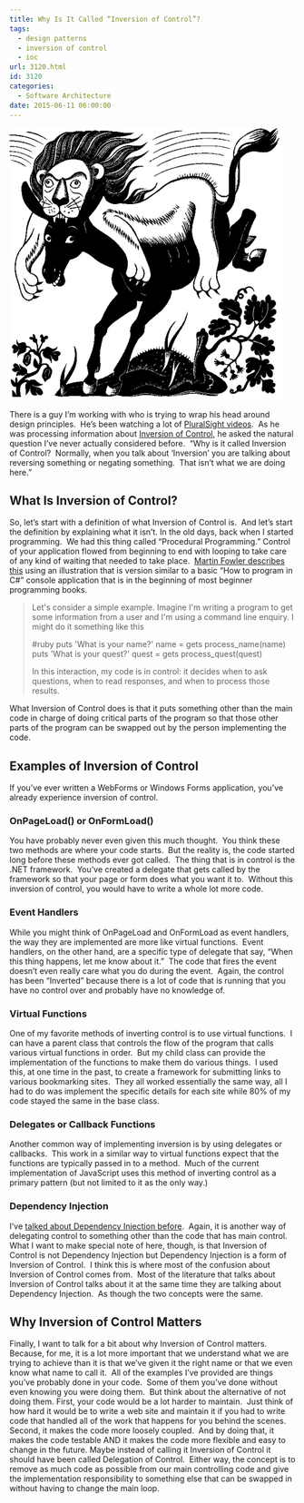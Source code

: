 ```yaml
---
title: Why Is It Called “Inversion of Control”?
tags:
  - design patterns
  - inversion of control
  - ioc
url: 3120.html
id: 3120
categories:
  - Software Architecture
date: 2015-06-11 06:00:00
---
```


![CHIL0007](/uploads/2015/05/CHIL0007.png "CHIL0007")

There is a guy I’m working with who is trying to wrap his head around design principles.  He’s been watching a lot of [PluralSight videos](/pluralsight).  As he was processing information about [Inversion of Control](/pluralsightIoC), he asked the natural question I’ve never actually considered before.  “Why is it called Inversion of Control?  Normally, when you talk about ‘Inversion’ you are talking about reversing something or negating something.  That isn’t what we are doing here.”

<!-- more -->

What Is Inversion of Control?
-----------------------------

So, let’s start with a definition of what Inversion of Control is.  And let’s start the definition by explaining what it isn’t. In the old days, back when I started programming.  We had this thing called “Procedural Programming.” Control of your application flowed from beginning to end with looping to take care of any kind of waiting that needed to take place.  [Martin Fowler describes this](//martinfowler.com/bliki/InversionOfControl.html) using an illustration that is version similar to a basic “How to program in C#” console application that is in the beginning of most beginner programming books.

> Let's consider a simple example. Imagine I'm writing a program to get some information from a user and I'm using a command line enquiry. I might do it something like this
>
>   #ruby
>   puts 'What is your name?'
>   name = gets
>   process_name(name)
>   puts 'What is your quest?'
>   quest = gets
>   process_quest(quest)
>
> In this interaction, my code is in control: it decides when to ask questions, when to read responses, and when to process those results.

What Inversion of Control does is that it puts something other than the main code in charge of doing critical parts of the program so that those other parts of the program can be swapped out by the person implementing the code.

Examples of Inversion of Control
--------------------------------

If you’ve ever written a WebForms or Windows Forms application, you’ve already experience inversion of control.

### OnPageLoad() or OnFormLoad()

You have probably never even given this much thought.  You think these two methods are where your code starts.  But the reality is, the code started long before these methods ever got called.  The thing that is in control is the .NET framework.  You’ve created a delegate that gets called by the framework so that your page or form does what you want it to.  Without this inversion of control, you would have to write a whole lot more code.

### Event Handlers

While you might think of OnPageLoad and OnFormLoad as event handlers, the way they are implemented are more like virtual functions.  Event handlers, on the other hand, are a specific type of delegate that say, “When this thing happens, let me know about it.”  The code that fires the event doesn’t even really care what you do during the event.  Again, the control has been “Inverted” because there is a lot of code that is running that you have no control over and probably have no knowledge of.

### Virtual Functions

One of my favorite methods of inverting control is to use virtual functions.  I can have a parent class that controls the flow of the program that calls various virtual functions in order.  But my child class can provide the implementation of the functions to make them do various things.  I used this, at one time in the past, to create a framework for submitting links to various bookmarking sites.  They all worked essentially the same way, all I had to do was implement the specific details for each site while 80% of my code stayed the same in the base class.

### Delegates or Callback Functions

Another common way of implementing inversion is by using delegates or callbacks.  This work in a similar way to virtual functions expect that the functions are typically passed in to a method.  Much of the current implementation of JavaScript uses this method of inverting control as a primary pattern (but not limited to it as the only way.)

### Dependency Injection

I’ve [talked about Dependency Injection before](/dependency-injection-not-di/).  Again, it is another way of delegating control to something other than the code that has main control.  What I want to make special note of here, though, is that Inversion of Control is not Dependency Injection but Dependency Injection is a form of Inversion of Control.  I think this is where most of the confusion about Inversion of Control comes from.  Most of the literature that talks about Inversion of Control talks about it at the same time they are talking about Dependency Injection.  As though the two concepts were the same.

Why Inversion of Control Matters
--------------------------------

Finally, I want to talk for a bit about why Inversion of Control matters.  Because, for me, it is a lot more important that we understand what we are trying to achieve than it is that we’ve given it the right name or that we even know what name to call it.  All of the examples I’ve provided are things you’ve probably done in your code.  Some of them you’ve done without even knowing you were doing them.  But think about the alternative of not doing them. First, your code would be a lot harder to maintain.  Just think of how hard it would be to write a web site and maintain it if you had to write code that handled all of the work that happens for you behind the scenes. Second, it makes the code more loosely coupled.  And by doing that, it makes the code testable AND it makes the code more flexible and easy to change in the future. Maybe instead of calling it Inversion of Control it should have been called Delegation of Control.  Either way, the concept is to remove as much code as possible from our main controlling code and give the implementation responsibility to something else that can be swapped in without having to change the main loop.
